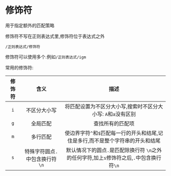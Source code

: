 # 修饰符

用于指定额外的匹配策略

修饰符不写在正则表达式里,修饰符位于表达式之外

`/正则表达式/修饰符`

修饰符可以使用多个.例如`/正则表达式/igm`

常用的修饰符:

| 修饰符 |               含义               |                                            描述                                            |
| :----: | :------------------------------: | :----------------------------------------------------------------------------------------: |
|  `i`   |           不区分大小写           |               将匹配设置为不区分大小写,搜索时不区分大小写: `A`和`a`没有区别                |
|  `g`   |             全局匹配             |                                      查找所有的匹配项                                      |
|  `m`   |             多行匹配             |      使边界字符`^`和`$`匹配每一行的开头和结尾,记住是多行,而不是整个字符串的开头和结尾      |
|  `s`   | 特殊字符圆点`.`中包含换行符 `\n` | 默认情况下的圆点`.`是匹配除换行符 `\n`之外的任何字符,加上`s`修饰符之后,`.`中包含换行符`\n` |

